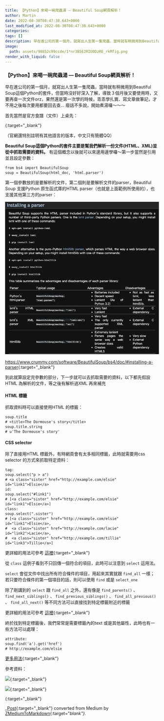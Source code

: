 ```yaml
---
title: 【Python】來喝一碗爬蟲湯 — Beautiful Soup網頁解析！
author: Martin
date: 2022-08-30T08:47:38.643+0000
last_modified_at: 2022-08-30T08:47:38.643+0000
categories: 
tags: []
description: 早在進公司的第一個月，就寫出人生第一隻爬蟲，當時就有稍微用到Beautiful Soup這個Python的套件，但當時沒好好深入了解，導致３個月後又要使用時，又要再查一次文件orz，果然還是第一次學的時候，乖乖學扎實、寫文章做筆記，才不用之後每次要用都要回去查……
image:
  path: assets/98852c99ccde/1*nr3B5E2RIU0DzRE_rkMfig.png
render_with_liquid: false
---
```


### 【Python】來喝一碗爬蟲湯 — Beautiful Soup網頁解析！

早在進公司的第一個月，就寫出人生第一隻爬蟲，當時就有稍微用到Beautiful Soup這個Python的套件，但當時沒好好深入了解，導致３個月後又要使用時，又要再查一次文件orz，果然還是第一次學的時候，乖乖學扎實、寫文章做筆記，才不用之後每次要用都要回去查…
廢話不多說，開始煮湯囉～～～

首先當然是官方食譜（文件）上桌先：


[![]()](https://www.crummy.com/software/BeautifulSoup/bs4/doc/#){:target="_blank"}


（官網還特別註明有其他語言的版本，中文只有簡體QQ）

**Beautiful Soup這個Python的套件主要是幫我們解析一份文件\(HTML、XML\)並從中抓取需要的資料。** 有這個概念以後就可以來邊用邊學囉～第一步當然是引用並且設定參數：
```
from bs4 import BeautifulSoup 
soup = BeautifulSoup(html_doc, 'html.parser')
```

第一個參數放的是要解析的文件，第二個則是要解析文件的parser，Beautiful Soup 支援Python 原生函式庫的HTML parser（也就是上面範例所使用的），也支援其他第三方的parser：


![[https://www\.crummy\.com/software/BeautifulSoup/bs4/doc/\#installing\-a\-parser](https://www.crummy.com/software/BeautifulSoup/bs4/doc/#installing-a-parser){:target="_blank"}](/assets/98852c99ccde/1*nr3B5E2RIU0DzRE_rkMfig.png)

[https://www\.crummy\.com/software/BeautifulSoup/bs4/doc/\#installing\-a\-parser](https://www.crummy.com/software/BeautifulSoup/bs4/doc/#installing-a-parser){:target="_blank"}

到此就算設定完參數的部分，下一步就可以去抓取需要的資料，以下都先假設HTML 為解析的文件，等之後有解析過XML 再來補充
#### HTML 標籤

抓取資料時可以直接使用HTML 的標籤：
```
soup.title
# <title>The Dormouse's story</title>
soup.title.string
# u'The Dormouse's story'
```
#### CSS selector

除了直接用HTML 標籤外，有時網頁會有太多相同標籤，此時就需要用css selector 的方式來抓取特定資料：
```
tag: 
soup.select("p > a")
# <a class="sister" href="http://example.com/elsie" id="link1">Elsie</a>
id: 
soup.select("#link1")
# [<a class="sister" href="http://example.com/elsie" id="link1">Elsie</a>]
class: 
soup.select(".sister")
# [<a class="sister" href="http://example.com/elsie" id="link1">Elsie</a>,
#  <a class="sister" href="http://example.com/lacie" id="link2">Lacie</a>,
#  <a class="sister" href="http://example.com/tillie" id="link3">Tillie</a>]
```

更詳細的用法可參考 [這裡](https://www.crummy.com/software/BeautifulSoup/bs4/doc/#css-selectors){:target="_blank"}

從 `class` 這例子看到不只回傳一個符合的項目，此時可以注意到 `select` 這用法。

`select` 會從文件中找出所有符合條件的項目，用起來其實就跟 `find_all` 一樣；若只要符合條件的第一個項目的話，則可以使用 `find` 或是 `select_one`

除了剛講到的 `select` 跟 `find_all` 之外，還有像是 `find_parents()` 、 `find_next_siblings()` 、 `find_previous_siblings()` 、 `find_all_previous()` 、 `find_all_next()` 等不同方法可以直接找到特定標籤附近的標籤

更詳細的用法可參考 [這裡](https://www.crummy.com/software/BeautifulSoup/bs4/doc/#find-parents-and-find-parent){:target="_blank"}

終於找到特定標籤後，我們常常是需要標籤內的text 或是其他屬性，此時也有一些方法可以處理：
```
attribute:
soup.find('a').get('href')
# http://example.com/elsie
```

[更多用法](https://www.crummy.com/software/BeautifulSoup/bs4/doc/#going-down){:target="_blank"}

參考資料：


[![](https://i.imgur.com/KoCvRk9.png)](https://ithelp.ithome.com.tw/articles/10196817){:target="_blank"}



[![](https://i.imgur.com/lWwjf3Q.png)](https://ithelp.ithome.com.tw/articles/10204390){:target="_blank"}



[![]()](https://www.crummy.com/software/BeautifulSoup/bs4/doc/#){:target="_blank"}




_[Post](https://medium.com/@martin87713/python-%E4%BE%86%E5%96%9D%E4%B8%80%E7%A2%97%E7%88%AC%E8%9F%B2%E6%B9%AF-beautiful-soup%E7%B6%B2%E9%A0%81%E8%A7%A3%E6%9E%90-98852c99ccde){:target="_blank"} converted from Medium by [ZMediumToMarkdown](https://github.com/ZhgChgLi/ZMediumToMarkdown){:target="_blank"}._
